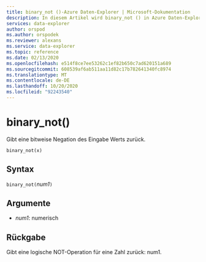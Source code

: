 ```yaml
---
title: binary_not ()-Azure Daten-Explorer | Microsoft-Dokumentation
description: In diesem Artikel wird binary_not () in Azure Daten-Explorer beschrieben.
services: data-explorer
author: orspod
ms.author: orspodek
ms.reviewer: alexans
ms.service: data-explorer
ms.topic: reference
ms.date: 02/13/2020
ms.openlocfilehash: e514f8ce7ee53262c1ef82b650c7ad620151a689
ms.sourcegitcommit: 608539af6ab511aa11d82c17b782641340fc8974
ms.translationtype: MT
ms.contentlocale: de-DE
ms.lasthandoff: 10/20/2020
ms.locfileid: "92243540"
---
```

# <a name="binary_not"></a>binary_not()

Gibt eine bitweise Negation des Eingabe Werts zurück.

```kusto
binary_not(x)
```

## <a name="syntax"></a>Syntax

`binary_not(`*num1*`)`

## <a name="arguments"></a>Argumente

* *num1*: numerisch 

## <a name="returns"></a>Rückgabe

Gibt eine logische NOT-Operation für eine Zahl zurück: num1.
